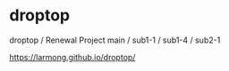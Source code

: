 # droptop
droptop / Renewal Project
main / sub1-1 / sub1-4 / sub2-1

https://larmong.github.io/droptop/
